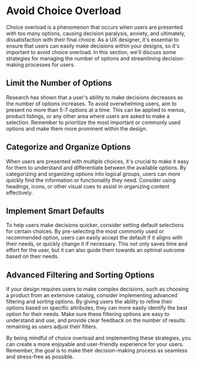 # Avoid Choice Overload

Choice overload is a phenomenon that occurs when users are presented with too many options, causing decision paralysis, anxiety, and ultimately, dissatisfaction with their final choice. As a UX designer, it's essential to ensure that users can easily make decisions within your designs, so it's important to avoid choice overload. In this section, we'll discuss some strategies for managing the number of options and streamlining decision-making processes for users.

## Limit the Number of Options

Research has shown that a user's ability to make decisions decreases as the number of options increases. To avoid overwhelming users, aim to present no more than 5-7 options at a time. This can be applied to menus, product listings, or any other area where users are asked to make a selection. Remember to prioritize the most important or commonly used options and make them more prominent within the design.

## Categorize and Organize Options

When users are presented with multiple choices, it's crucial to make it easy for them to understand and differentiate between the available options. By categorizing and organizing options into logical groups, users can more quickly find the information or functionality they need. Consider using headings, icons, or other visual cues to assist in organizing content effectively.

## Implement Smart Defaults

To help users make decisions quicker, consider setting default selections for certain choices. By pre-selecting the most commonly used or recommended option, users can easily accept the default if it aligns with their needs, or quickly change it if necessary. This not only saves time and effort for the user, but it can also guide them towards an optimal outcome based on their needs.

## Advanced Filtering and Sorting Options

If your design requires users to make complex decisions, such as choosing a product from an extensive catalog, consider implementing advanced filtering and sorting options. By giving users the ability to refine their options based on specific attributes, they can more easily identify the best option for their needs. Make sure these filtering options are easy to understand and use, and provide clear feedback on the number of results remaining as users adjust their filters.

By being mindful of choice overload and implementing these strategies, you can create a more enjoyable and user-friendly experience for your users. Remember, the goal is to make their decision-making process as seamless and stress-free as possible.